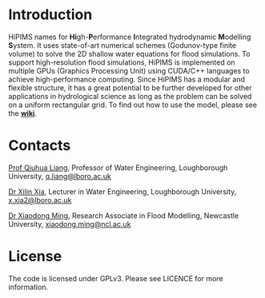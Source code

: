# Introduction

HiPIMS names for **Hi**gh-**P**erformance **I**ntegrated hydrodynamic
**M**odelling **S**ystem. It uses state-of-art numerical schemes
(Godunov-type finite volume) to solve the 2D shallow water equations for flood simulations. To support high-resolution flood simulations, HiPIMS is implemented on multiple
GPUs (Graphics Processing Unit) using CUDA/C++ languages to achieve high-performance computing. Since HiPIMS has a modular and flexible structure, it has a great potential to be further developed for other applications in hydrological science as long as the problem can be solved on a uniform rectangular grid. To find out how to use the model, please see the **[wiki](https://github.com/HEMLab/hipims/wiki)**.

# Contacts

[Prof Qiuhua Liang](https://www.lboro.ac.uk/departments/abce/staff/qiuhua-liang/), Professor of Water Engineering, Loughborough University, q.liang@lboro.ac.uk

[Dr Xilin Xia](https://www.lboro.ac.uk/departments/abce/staff/xilin-xia/), Lecturer in Water Engineering, Loughborough University, x.xia2@lboro.ac.uk

[Dr Xiaodong Ming](https://www.ncl.ac.uk/engineering/staff/profile/xiaodongming.html#background), Research Associate in Flood Modelling, Newcastle University, xiaodong.ming@ncl.ac.uk

# License


The code is licensed under GPLv3. Please see LICENCE for more information.
